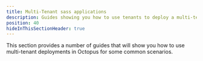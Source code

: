 ```yaml
---
title: Multi-Tenant sass applications
description: Guides showing you how to use tenants to deploy a multi-tenant application.
position: 40
hideInThisSectionHeader: true
---
```


This section provides a number of guides that will show you how to use multi-tenant deployments in Octopus for some common scenarios.
